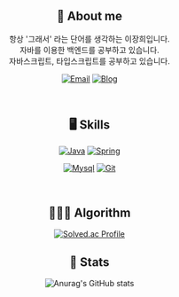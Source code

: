 <div align="center">

## 🫡 ️About me
<p>항상 '그래서' 라는 단어를 생각하는 이장희입니다.
     <br>자바를 이용한 백엔드를 공부하고 있습니다.
     <br>자바스크립트, 타입스크립트를 공부하고 있습니다.
</p>

[![Email](https://img.shields.io/badge/Email-EA4335?style=flat-square&logo=gmail&logoColor=white)](mailto:janghee5395@gmail.com)
[![Blog](https://img.shields.io/badge/TistoryBlog-gray?style=flat-square)](https://jangsarchive.tistory.com)

 <br>

##  🖥️ Skills


[![Java](https://img.shields.io/badge/Java-teal?style=flat-square&logo=Java&logoColor=white)](#)
[![Spring](https://img.shields.io/badge/Spring-67AA3C?style=flat-square&logo=Spring&logoColor=white)](#)

[![Mysql](https://img.shields.io/badge/Mysql-skyblue?style=flat-square&logo=Mysql&logoColor=black)](#)
[![Git](https://img.shields.io/badge/Git-black?style=flat-square&logo=Git&logoColor=white)](#)

<br>

</div>

<div align="center">

## 👨🏻‍💻 Algorithm

[![Solved.ac Profile](http://mazassumnida.wtf/api/v2/generate_badge?boj=janghee5395)](https://solved.ac/profile/janghee5395)

</div>

<div align="center">
 
 ## 💪 Stats
 
 ![Anurag's GitHub stats](https://github-readme-stats.vercel.app/api?username=JangAJang&theme=dark&show_icons=true)
 
 </div>
